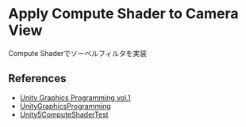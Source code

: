 # Apply Compute Shader to Camera View

Compute Shaderでソーベルフィルタを実装

## References
- [Unity Graphics Programming vol.1](https://indievisuallab.stores.jp/items/59edf11ac8f22c0152002588)
- [UnityGraphicsProgramming](https://github.com/IndieVisualLab/UnityGraphicsProgramming)
- [Unity5ComputeShaderTest](https://github.com/shaderjp/Unity5ComputeShaderTest)